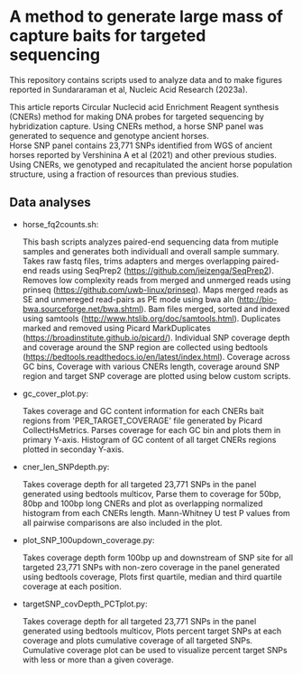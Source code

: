 # A method to generate large mass of capture baits for targeted sequencing

This repository contains scripts used to analyze data and to make figures reported in Sundararaman et al, Nucleic Acid Research (2023a). 

This article reports Circular Nuclecid acid Enrichment Reagent synthesis (CNERs) method for making DNA probes for targeted sequencing by hybridization capture. 
Using CNERs method, a horse SNP panel was generated to sequence and genotype ancient horses.  
Horse SNP panel contains 23,771 SNPs identified from WGS of ancient horses reported by Vershinina A et al (2021) and other previous studies. 
Using CNERs, we genotyped and recapitulated the ancient horse population structure, using a fraction of resources than previous studies. 

## Data analyses
* horse_fq2counts.sh:
  
  This bash scripts analyzes paired-end sequencing data from mutiple samples and generates both individuall and overall sample summary. 
  Takes raw fastq files, trims adapters and merges overlapping paired-end reads using SeqPrep2 (https://github.com/jeizenga/SeqPrep2). 
  Removes low complexity reads from merged and unmerged reads using prinseq (https://github.com/uwb-linux/prinseq).
  Maps merged reads as SE and unmereged read-pairs as PE mode using bwa aln (http://bio-bwa.sourceforge.net/bwa.shtml).
  Bam files merged, sorted and indexed using samtools (http://www.htslib.org/doc/samtools.html).
  Duplicates marked and removed using Picard MarkDuplicates (https://broadinstitute.github.io/picard/).
  Individual SNP coverage depth and coverage around the SNP region are collected using bedtools (https://bedtools.readthedocs.io/en/latest/index.html).
  Coverage across GC bins, Coverage with various CNERs length, coverage around SNP region and target SNP coverage are plotted using below custom scripts. 
  
* gc_cover_plot.py: 

  Takes coverage and GC content information for each CNERs bait regions from 'PER_TARGET_COVERAGE' file generated by Picard CollectHsMetrics. 
  Parses coverage for each GC bin and plots them in primary Y-axis. 
  Histogram of GC content of all target CNERs regions plotted in seconday Y-axis. 
 
* cner_len_SNPdepth.py:
 
  Takes coverage depth for all targeted 23,771 SNPs in the panel generated using bedtools multicov, 
  Parse them to coverage for 50bp, 80bp and 100bp long CNERs and plot as overlapping normalized histogram from each CNERs length. 
  Mann-Whitney U test P values from all pairwise comparisons are also included in the plot.  
 
* plot_SNP_100updown_coverage.py:

  Takes coverage depth form 100bp up and downstream of SNP site for all targeted 23,771 SNPs with non-zero coverage in the panel generated using bedtools coverage, 
  Plots first quartile, median and third quartile coverage at each position. 

* targetSNP_covDepth_PCTplot.py:

  Takes coverage depth for all targeted 23,771 SNPs in the panel generated using bedtools multicov,
  Plots percent target SNPs at each coverage and plots cumulative coverage of all targeted SNPs. Cumulative coverage plot can be used to visualize percent target     SNPs with less or more than a given coverage.  
 

